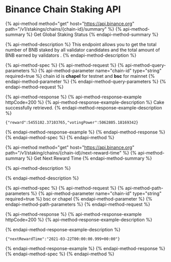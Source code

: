 # Binance Chain Staking API

{% api-method method="get" host="https://api.binance.org" path="/v1/stakings/chains/{chain-id}/summary" %}
{% api-method-summary %}
Get Global Staking Status
{% endapi-method-summary %}

{% api-method-description %}
This endpoint allows you to get the total number of BNB staked by all validator candidates and the total amount of BNB earned by validators .
{% endapi-method-description %}

{% api-method-spec %}
{% api-method-request %}
{% api-method-query-parameters %}
{% api-method-parameter name="chain-id" type="string" required=true %}
chain id is **chapel** for testnet and **bsc** for mainnet
{% endapi-method-parameter %}
{% endapi-method-query-parameters %}
{% endapi-method-request %}

{% api-method-response %}
{% api-method-response-example httpCode=200 %}
{% api-method-response-example-description %}
Cake successfully retrieved.
{% endapi-method-response-example-description %}

```
{"reward":5455102.37103765,"votingPower":5062805.18169342}
```
{% endapi-method-response-example %}
{% endapi-method-response %}
{% endapi-method-spec %}
{% endapi-method %}

{% api-method method="get" host="https://api.binance.org" path="/v1/staking/chains/{chain-id}/next-reward-time" %}
{% api-method-summary %}
Get Next Reward Time
{% endapi-method-summary %}

{% api-method-description %}

{% endapi-method-description %}

{% api-method-spec %}
{% api-method-request %}
{% api-method-path-parameters %}
{% api-method-parameter name="chain-id" type="string" required=true %}
bsc or chapel
{% endapi-method-parameter %}
{% endapi-method-path-parameters %}
{% endapi-method-request %}

{% api-method-response %}
{% api-method-response-example httpCode=200 %}
{% api-method-response-example-description %}

{% endapi-method-response-example-description %}

```
{"nextRewardTime":"2021-03-22T00:00:00.999+00:00"}
```
{% endapi-method-response-example %}
{% endapi-method-response %}
{% endapi-method-spec %}
{% endapi-method %}



